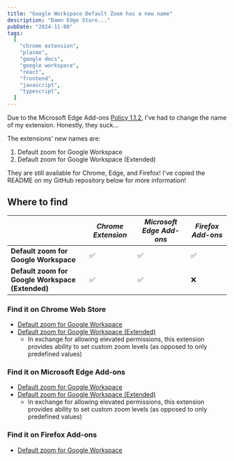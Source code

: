 ```yaml
---
title: "Google Workspace Default Zoom has a new name"
description: "Damn Edge Store..."
pubDate: "2024-11-08"
tags:
  [
    "chrome extension",
    "plasmo",
    "google docs",
    "google workspace",
    "react",
    "frontend",
    "javascript",
    "typescript",
  ]
---
```


Due to the Microsoft Edge Add-ons [Policy 1.1.2](https://learn.microsoft.com/en-us/legal/microsoft-edge/extensions/developer-policies#113-functionality),
I've had to change the name of my extension. Honestly, they suck...

The extensions' new names are:

1. Default zoom for Google Workspace
2. Default zoom for Google Workspace (Extended)

They are still available for Chrome, Edge, and Firefox! I've copied the README on my GitHub repository below for more information!

## Where to find

<table><thead ><tr ><th></th><th><em>Chrome Extension</em></th><th><em>Microsoft Edge Add-ons</em></th><th><em>Firefox Add-ons</em></th></tr></thead><tbody><tr><td><strong>Default zoom for Google Workspace</strong></td><td>✅</td><td>✅</td><td>✅</td></tr><tr><td><strong>Default zoom for Google Workspace (Extended)</strong></td><td>✅</td><td>✅</td><td>❌</td></tr></tbody></table>

### Find it on Chrome Web Store

- [Default zoom for Google Workspace][chrome-webstore-default]
- [Default zoom for Google Workspace (Extended)][chrome-webstore-extended]
  - In exchange for allowing elevated permissions, this extension provides ability to set custom zoom levels (as opposed to only predefined values)

### Find it on Microsoft Edge Add-ons

- [Default zoom for Google Workspace][edge-addons-default]
- [Default zoom for Google Workspace (Extended)][edge-addons-extended]
  - In exchange for allowing elevated permissions, this extension provides ability to set custom zoom levels (as opposed to only predefined values)

### Find it on Firefox Add-ons

- [Default zoom for Google Workspace][firefox-addons-default]

[chrome-webstore-default]: https://chrome.google.com/webstore/detail/google-docs-zoom-default/nflkcdlimipkgbacnfnhfecjgmojhklo
[chrome-webstore-extended]: https://chrome.google.com/webstore/detail/google-workspace-zoom-def/mdgikencgfhineaememjagpkiclbdkka
[edge-addons-default]: https://microsoftedge.microsoft.com/addons/detail/google-workspace-zoom-def/hnilnnalkgihkfnegpcbcgpgailgjbnn
[edge-addons-extended]: https://microsoftedge.microsoft.com/addons/detail/google-workspace-zoom-def/fhjmigdmbgbiodkejhmahfnaebdgnmjb
[firefox-addons-default]: https://addons.mozilla.org/en-GB/firefox/addon/google-workspace-zoom-default/
